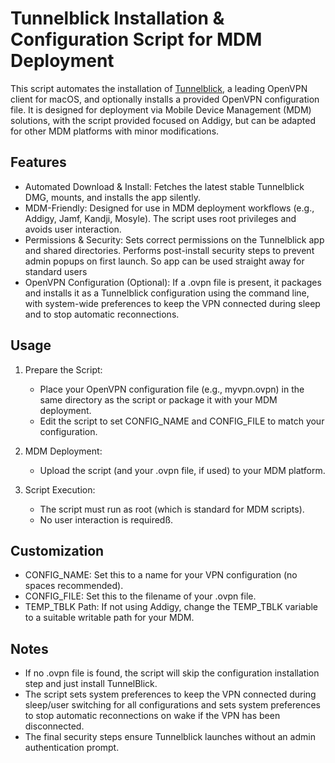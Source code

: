 # Tunnelblick Installation & Configuration Script for MDM Deployment
This script automates the installation of [Tunnelblick](https://tunnelblick.net/), a leading OpenVPN client for macOS, and optionally installs a provided OpenVPN configuration file. It is designed for deployment via Mobile Device Management (MDM) solutions, with the script provided focused on Addigy, but can be adapted for other MDM platforms with minor modifications.

## Features
- Automated Download & Install: Fetches the latest stable Tunnelblick DMG, mounts, and installs the app silently.
- MDM-Friendly: Designed for use in MDM deployment workflows (e.g., Addigy, Jamf, Kandji, Mosyle). The script uses root privileges and avoids user interaction.
- Permissions & Security: Sets correct permissions on the Tunnelblick app and shared directories. Performs post-install security steps to prevent admin popups on first launch. So app can be used straight away for standard users
- OpenVPN Configuration (Optional): If a .ovpn file is present, it packages and installs it as a Tunnelblick configuration using the command line, with system-wide preferences to keep the VPN connected during sleep and to stop automatic reconnections.
 
## Usage
1. Prepare the Script:
   - Place your OpenVPN configuration file (e.g., myvpn.ovpn) in the same directory as the script or package it with your MDM deployment.
   - Edit the script to set CONFIG_NAME and CONFIG_FILE to match your configuration.
  
2. MDM Deployment:
   - Upload the script (and your .ovpn file, if used) to your MDM platform.
   
3. Script Execution:
   - The script must run as root (which is standard for MDM scripts).
   - No user interaction is requiredß.
  
## Customization
- CONFIG_NAME: Set this to a name for your VPN configuration (no spaces recommended).
- CONFIG_FILE: Set this to the filename of your .ovpn file.
- TEMP_TBLK Path: If not using Addigy, change the TEMP_TBLK variable to a suitable writable path for your MDM.

## Notes
- If no .ovpn file is found, the script will skip the configuration installation step and just install TunnelBlick.
- The script sets system preferences to keep the VPN connected during sleep/user switching for all configurations and sets system preferences to stop automatic reconnections on wake if the VPN has been disconnected.
- The final security steps ensure Tunnelblick launches without an admin authentication prompt.